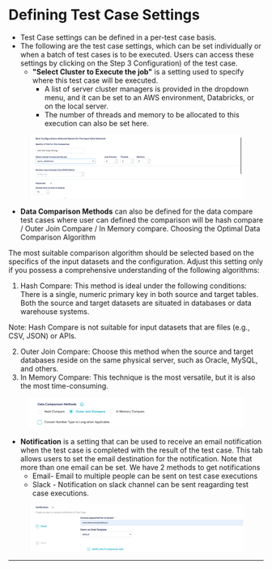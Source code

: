 # Defining Test Case Settings

* Test Case settings can be defined in a per-test case basis.
* The following are the test case settings, which can be set individually or when a batch of test cases is to be executed. Users can access these settings by clicking on the Step 3 Configuration) of the test case.
  * **"Select Cluster to Execute the job"** is a setting used to specify where this test case will be executed.
    * A list of server cluster managers is provided in the dropdown menu, and it can be set to an AWS environment, Databricks, or on the local server.
    * The number of threads and memory to be allocated to this execution can also be set here.

<figure><img src="../../.gitbook/assets/image (1) (1) (1) (1) (1) (1) (1).png" alt=""><figcaption></figcaption></figure>

* **Data Comparison Methods** can also be defined for the data compare test cases where user can defined the comparison will be hash compare / Outer Join Compare / In Memory compare. Choosing the Optimal Data Comparison Algorithm

&#x20;             The most suitable comparison algorithm should be selected based on the specifics of the input              datasets and the configuration. Adjust this setting only if you possess a comprehensive understanding of the following algorithms:

1. Hash Compare: This method is ideal under the following conditions: There is a single, numeric primary key in both source and target tables. Both the source and target datasets are situated in databases or data warehouse systems.

Note: Hash Compare is not suitable for input datasets that are files (e.g., CSV, JSON) or APIs.

2. Outer Join Compare: Choose this method when the source and target databases reside on the same physical server, such as Oracle, MySQL, and others.
3. In Memory Compare: This technique is the most versatile, but it is also the most time-consuming.

<figure><img src="../../.gitbook/assets/image (2) (1) (1) (1) (1).png" alt=""><figcaption></figcaption></figure>

* **Notification** is a setting that can be used to receive an email notification when the test case is completed with the result of the test case. This tab allows users to set the email destination for the notification. Note that more than one email can be set. We have 2 methods to get notifications
  * Email- Email to multiple people can be sent on test case executions
  * Slack - Notification on slack channel can be sent reagarding test case executions.

<figure><img src="../../.gitbook/assets/image (3) (1) (1) (1).png" alt=""><figcaption></figcaption></figure>

***
